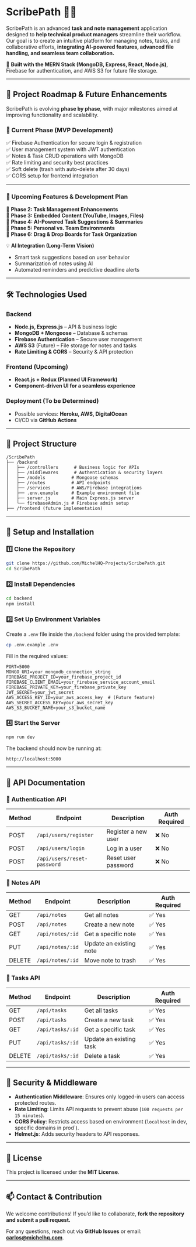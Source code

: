 # ScribePath 📝🚀  

ScribePath is an advanced **task and note management** application designed to **help technical product managers** streamline their workflow. Our goal is to create an intuitive platform for managing notes, tasks, and collaborative efforts, **integrating AI-powered features, advanced file handling, and seamless team collaboration.**  

🚀 **Built with the MERN Stack (MongoDB, Express, React, Node.js)**, Firebase for authentication, and AWS S3 for future file storage.

---

## **📌 Project Roadmap & Future Enhancements**
ScribePath is evolving **phase by phase**, with major milestones aimed at improving functionality and scalability.

### **🌟 Current Phase (MVP Development)**
✅ Firebase Authentication for secure login & registration  
✅ User management system with JWT authentication  
✅ Notes & Task CRUD operations with MongoDB  
✅ Rate limiting and security best practices  
✅ Soft delete (trash with auto-delete after 30 days)  
✅ CORS setup for frontend integration  

---

### **📅 Upcoming Features & Development Plan**
🔹 **Phase 2: Task Management Enhancements**  
🔹 **Phase 3: Embedded Content (YouTube, Images, Files)**  
🔹 **Phase 4: AI-Powered Task Suggestions & Summaries**  
🔹 **Phase 5: Personal vs. Team Environments**  
🔹 **Phase 6: Drag & Drop Boards for Task Organization**  

💡 **AI Integration (Long-Term Vision)**  
- Smart task suggestions based on user behavior  
- Summarization of notes using AI  
- Automated reminders and predictive deadline alerts  

---

## **🛠 Technologies Used**
### **Backend**
- **Node.js, Express.js** – API & business logic  
- **MongoDB + Mongoose** – Database & schemas  
- **Firebase Authentication** – Secure user management  
- **AWS S3** (Future) – File storage for notes and tasks  
- **Rate Limiting & CORS** – Security & API protection  

### **Frontend (Upcoming)**
- **React.js + Redux (Planned UI Framework)**  
- **Component-driven UI for a seamless experience**  

### **Deployment (To be Determined)**
- Possible services: **Heroku, AWS, DigitalOcean**  
- CI/CD via **GitHub Actions**  

---

## **📂 Project Structure**
```
/ScribePath
├── /backend
│   ├── /controllers      # Business logic for APIs
│   ├── /middlewares      # Authentication & security layers
│   ├── /models          # Mongoose schemas
│   ├── /routes          # API endpoints
│   ├── /services        # AWS/Firebase integrations
│   ├── .env.example     # Example environment file
│   ├── server.js        # Main Express.js server
│   └── firebaseAdmin.js # Firebase admin setup
├── /frontend (future implementation)
```

---

## **🚀 Setup and Installation**
### **1️⃣ Clone the Repository**
```bash
git clone https://github.com/MichelHQ-Projects/ScribePath.git
cd ScribePath
```

### **2️⃣ Install Dependencies**
```bash
cd backend
npm install
```

### **3️⃣ Set Up Environment Variables**
Create a `.env` file inside the `/backend` folder using the provided template:
```bash
cp .env.example .env
```
Fill in the required values:
```
PORT=5000
MONGO_URI=your_mongodb_connection_string
FIREBASE_PROJECT_ID=your_firebase_project_id
FIREBASE_CLIENT_EMAIL=your_firebase_service_account_email
FIREBASE_PRIVATE_KEY=your_firebase_private_key
JWT_SECRET=your_jwt_secret
AWS_ACCESS_KEY_ID=your_aws_access_key  # (Future feature)
AWS_SECRET_ACCESS_KEY=your_aws_secret_key
AWS_S3_BUCKET_NAME=your_s3_bucket_name
```

### **4️⃣ Start the Server**
```bash
npm run dev
```
The backend should now be running at:
```
http://localhost:5000
```

---

## **📖 API Documentation**
### **📌 Authentication API**
| Method | Endpoint               | Description                 | Auth Required |
|--------|------------------------|-----------------------------|--------------|
| POST   | `/api/users/register`  | Register a new user         | ❌ No |
| POST   | `/api/users/login`     | Log in a user               | ❌ No |
| POST   | `/api/users/reset-password` | Reset user password | ❌ No |

### **📌 Notes API**
| Method | Endpoint       | Description                | Auth Required |
|--------|---------------|----------------------------|--------------|
| GET    | `/api/notes`  | Get all notes              | ✅ Yes |
| POST   | `/api/notes`  | Create a new note          | ✅ Yes |
| GET    | `/api/notes/:id` | Get a specific note      | ✅ Yes |
| PUT    | `/api/notes/:id` | Update an existing note | ✅ Yes |
| DELETE | `/api/notes/:id` | Move note to trash       | ✅ Yes |

### **📌 Tasks API**
| Method | Endpoint       | Description               | Auth Required |
|--------|---------------|---------------------------|--------------|
| GET    | `/api/tasks`  | Get all tasks             | ✅ Yes |
| POST   | `/api/tasks`  | Create a new task         | ✅ Yes |
| GET    | `/api/tasks/:id` | Get a specific task    | ✅ Yes |
| PUT    | `/api/tasks/:id` | Update an existing task | ✅ Yes |
| DELETE | `/api/tasks/:id` | Delete a task           | ✅ Yes |

---

## **🔐 Security & Middleware**
- **Authentication Middleware**: Ensures only logged-in users can access protected routes.  
- **Rate Limiting**: Limits API requests to prevent abuse (`100 requests per 15 minutes`).  
- **CORS Policy**: Restricts access based on environment (`localhost` in dev, specific domains in prod`).  
- **Helmet.js**: Adds security headers to API responses.  

---

## **📜 License**
This project is licensed under the **MIT License**.

---

## **📫 Contact & Contribution**
We welcome contributions! If you’d like to collaborate, **fork the repository and submit a pull request.**  

For any questions, reach out via **GitHub Issues** or email: **carlos@michelhq.com**.  
